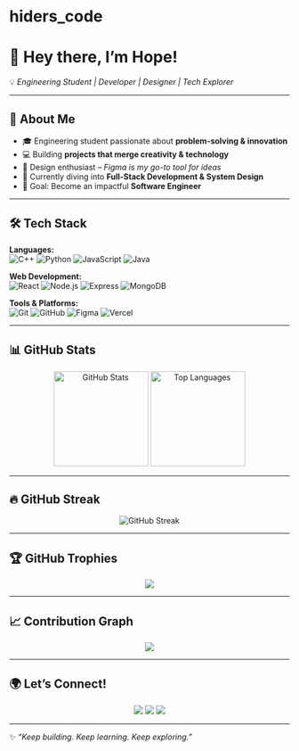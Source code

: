 # hiders_code
# 🌟 Hey there, I’m Hope!  

💡 *Engineering Student | Developer | Designer | Tech Explorer*  

---

## 🚀 About Me  
- 🎓 Engineering student passionate about **problem-solving & innovation**  
- 💻 Building **projects that merge creativity & technology**  
- 🎨 Design enthusiast – *Figma is my go-to tool for ideas*  
- 🌱 Currently diving into **Full-Stack Development & System Design**  
- 🎯 Goal: Become an impactful **Software Engineer**  

---

## 🛠️ Tech Stack  

**Languages:**  
![C++](https://img.shields.io/badge/C++-00599C?style=flat&logo=c%2b%2b&logoColor=white) 
![Python](https://img.shields.io/badge/Python-3776AB?style=flat&logo=python&logoColor=white) 
![JavaScript](https://img.shields.io/badge/JavaScript-F7DF1E?style=flat&logo=javascript&logoColor=black) 
![Java](https://img.shields.io/badge/Java-007396?style=flat&logo=java&logoColor=white)  

**Web Development:**  
![React](https://img.shields.io/badge/React-20232A?style=flat&logo=react&logoColor=61DAFB) 
![Node.js](https://img.shields.io/badge/Node.js-43853D?style=flat&logo=node.js&logoColor=white) 
![Express](https://img.shields.io/badge/Express.js-404D59?style=flat) 
![MongoDB](https://img.shields.io/badge/MongoDB-4EA94B?style=flat&logo=mongodb&logoColor=white)  

**Tools & Platforms:**  
![Git](https://img.shields.io/badge/Git-F05032?style=flat&logo=git&logoColor=white) 
![GitHub](https://img.shields.io/badge/GitHub-100000?style=flat&logo=github&logoColor=white) 
![Figma](https://img.shields.io/badge/Figma-F24E1E?style=flat&logo=figma&logoColor=white) 
![Vercel](https://img.shields.io/badge/Vercel-000000?style=flat&logo=vercel&logoColor=white)  

---

## 📊 GitHub Stats  

<p align="center">
  <img src="https://github-readme-stats.vercel.app/api?username=YOUR_USERNAME&show_icons=true&theme=tokyonight" alt="GitHub Stats" height="170" />
  <img src="https://github-readme-stats.vercel.app/api/top-langs/?username=YOUR_USERNAME&layout=compact&theme=tokyonight" alt="Top Languages" height="170" />
</p>

---

## 🔥 GitHub Streak  

<p align="center">
  <img src="https://github-readme-streak-stats.herokuapp.com/?user=YOUR_USERNAME&theme=tokyonight" alt="GitHub Streak" />
</p>

---

## 🏆 GitHub Trophies  

<p align="center">
  <img src="https://github-profile-trophy.vercel.app/?username=YOUR_USERNAME&theme=onedark&no-frame=true&no-bg=true&margin-w=15" />
</p>

---

## 📈 Contribution Graph  

<p align="center">
  <img src="https://github-readme-activity-graph.vercel.app/graph?username=YOUR_USERNAME&theme=tokyo-night" />
</p>

---

## 🌍 Let’s Connect!  

<p align="center">
  <a href="https://linkedin.com/in/YOUR_LINKEDIN"><img src="https://img.shields.io/badge/-LinkedIn-%230077B5?style=for-the-badge&logo=linkedin&logoColor=white"/></a>
  <a href="mailto:YOUR_EMAIL@gmail.com"><img src="https://img.shields.io/badge/-Gmail-D14836?style=for-the-badge&logo=gmail&logoColor=white"/></a>
  <a href="https://twitter.com/YOUR_TWITTER"><img src="https://img.shields.io/badge/-Twitter-%231DA1F2?style=for-the-badge&logo=twitter&logoColor=white"/></a>
</p>  

---

✨ *“Keep building. Keep learning. Keep exploring.”*  
